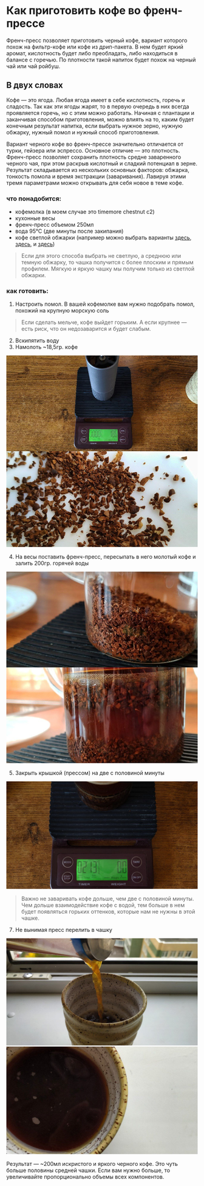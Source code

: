  # Как приготовить кофе во френч-прессе

Френч-пресс позволяет приготовить черный кофе, вариант которого похож на фильтр-кофе или кофе из дрип-пакета. В нем будет яркий аромат, кислотность будет либо преобладать, либо находиться в балансе с горечью. По плотности такой напиток будет похож на черный чай или чай ройбуш.

## В двух словах

Кофе — это ягода. Любая ягода имеет в себе кислотность, горечь и сладость. Так как эти ягоды жарят, то в первую очередь в них всегда проявляется горечь, но с этим можно работать. Начиная с плантации и заканчивая способом приготовления, можно влиять на то, каким будет конечным результат напитка, если выбрать нужное зерно, нужную обжарку, нужный помол и нужный способ приготовления.

Вариант черного кофе во френч-прессе значительно отличается от турки, гейзера или эспрессо. Основное отличие — это плотность. Френч-пресс позволяет сохранить плотность средне заваренного черного чая, при этом раскрыв кислотный и сладкий потенциал в зерне. Результат складывается из нескольких основных факторов: обжарка, тонкость помола и время экстракции (заваривания). Лавируя этими тремя параметрами можно открывать для себя новое в теме кофе.

### что понадобится:
  - кофемолка (в моем случае это timemore chestnut c2)
  - кухонные весы
  - френч-пресс объемом 250мл
  - вода 95℃ (две минуты после закипания)
  - кофе светлой обжарки (например можно выбрать варианты [здесь](https://theweldercatherine.ru/catalog/dlya_filtra/?PAGEN_1=3), [здесь](https://shop.tastycoffee.ru/coffee?methods=3a), и [здесь](https://sbmrne.ru/katalog/kofe/filtr/))
> Если для этого способа выбрать не светлую, а среднюю или темную обжарку, то чашка получится с более плоским и прямым профилем. Мягкую и яркую чашку мы получим только из светлой обжарки.

### как готовить:
1. Настроить помол. В вашей кофемолке вам нужно подобрать помол, похожий на крупную морскую соль
> Если сделать мельче, кофе выйдет горьким. А если крупнее — есть риск, что он недозаварится и будет слабым.
2. Вскипятить воду
3. Намолоть ~18,5гр. кофе

![](https://github.com/antoshind/coffee-with-ozon/blob/main/1.jpg)

4. На весы поставить френч-пресс, пересыпать в него молотый кофе и залить 200гр. горячей воды

![screanshot](https://github.com/antoshind/coffee-with-ozon/blob/main/2.jpg)

5. Закрыть крышкой (прессом) на две с половиной минуты

![screanshot](https://github.com/antoshind/coffee-with-ozon/blob/main/4.jpg)
> Важно не заваривать кофе дольше, чем две с половиной минуты. Чем дольше взаимодействие кофе с водой, тем больше в нем будет появляться горьких оттенков, которые нам не нужны в этой чашке.
7. Не вынимая пресс перелить в чашку

![screanshot](https://github.com/antoshind/coffee-with-ozon/blob/main/6.jpg)
![screanshot](https://github.com/antoshind/coffee-with-ozon/blob/main/7.jpg)

Результат — ~200мл искристого и яркого черного кофе. Это чуть больше половины средней чашки. Если вам нужно больше, то увеличивайте пропорционально объемы всех компонентов.

